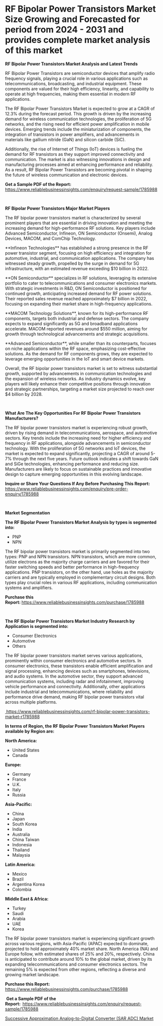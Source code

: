 <p><h1>RF Bipolar Power Transistors Market Size Growing and Forecasted for period from 2024 - 2031 and provides complete market analysis of this market</h1></p><p><strong>RF Bipolar Power Transistors Market Analysis and Latest Trends</strong></p>
<p><p>RF Bipolar Power Transistors are semiconductor devices that amplify radio frequency signals, playing a crucial role in various applications such as telecommunications, broadcasting, and industrial equipment. These components are valued for their high efficiency, linearity, and capability to operate at high frequencies, making them essential in modern RF applications.</p><p>The RF Bipolar Power Transistors Market is expected to grow at a CAGR of 12.3% during the forecast period. This growth is driven by the increasing demand for wireless communication technologies, the proliferation of 5G networks, and the rising need for efficient power amplification in mobile devices. Emerging trends include the miniaturization of components, the integration of transistors in power amplifiers, and advancements in materials like gallium nitride (GaN) and silicon carbide (SiC).</p><p>Additionally, the rise of Internet of Things (IoT) devices is fueling the demand for RF transistors as they support improved connectivity and communication. The market is also witnessing innovations in design and manufacturing processes aimed at enhancing performance and reliability. As a result, RF Bipolar Power Transistors are becoming pivotal in shaping the future of wireless communication and electronic devices.</p></p>
<p><strong>Get a Sample PDF of the Report:&nbsp;</strong> <a href="https://www.reliablebusinessinsights.com/enquiry/request-sample/1785988?utm_campaign=1121&utm_medium=2&utm_source=Github&utm_content=ia&utm_term=27122024&utm_id=rf-bipolar-power-transistors">https://www.reliablebusinessinsights.com/enquiry/request-sample/1785988</a></p>
<p>&nbsp;</p>
<p><strong>RF Bipolar Power Transistors Major Market Players</strong></p>
<p><p>The RF bipolar power transistors market is characterized by several prominent players that are essential in driving innovation and meeting the increasing demand for high-performance RF solutions. Key players include Advanced Semiconductor, Infineon, ON Semiconductor (Onsemi), Analog Devices, MACOM, and ComChip Technology.</p><p>**Infineon Technologies** has established a strong presence in the RF power transistor segment, focusing on high efficiency and integration for automotive, industrial, and communication applications. The company has witnessed steady growth, propelled by the surge in demand for 5G infrastructure, with an estimated revenue exceeding $10 billion in 2022.</p><p>**ON Semiconductor** specializes in RF solutions, leveraging its extensive portfolio to cater to telecommunications and consumer electronics markets. With strategic investments in R&D, ON Semiconductor is positioned for continued growth, anticipating increased demand for RF power solutions. Their reported sales revenue reached approximately $7 billion in 2022, focusing on expanding their market share in high-frequency applications.</p><p>**MACOM Technology Solutions**, known for its high-performance RF components, targets both industrial and defense sectors. The company expects to expand significantly as 5G and broadband applications accelerate. MACOM reported revenues around $550 million, aiming for growth through technological advancements and strategic acquisitions.</p><p>**Advanced Semiconductor**, while smaller than its counterparts, focuses on niche applications within the RF space, emphasizing cost-effective solutions. As the demand for RF components grows, they are expected to leverage emerging opportunities in the IoT and smart device markets.</p><p>Overall, the RF bipolar power transistors market is set to witness substantial growth, supported by advancements in communication technologies and the expansion of wireless networks. As industry dynamics evolve, key players will likely enhance their competitive positions through innovation and strategic partnerships, targeting a market size projected to reach over $4 billion by 2028.</p></p>
<p>&nbsp;</p>
<p><strong>What Are The Key Opportunities For RF Bipolar Power Transistors Manufacturers?</strong></p>
<p><p>The RF bipolar power transistors market is experiencing robust growth, driven by rising demand in telecommunications, aerospace, and automotive sectors. Key trends include the increasing need for higher efficiency and frequency in RF applications, alongside advancements in semiconductor technology. With the proliferation of 5G networks and IoT devices, the market is expected to expand significantly, projecting a CAGR of around 5-7% through the next five years. Future outlook indicates a shift towards GaN and SiGe technologies, enhancing performance and reducing size. Manufacturers are likely to focus on sustainable practices and innovative design to capture emerging opportunities in this evolving landscape.</p></p>
<p><strong>Inquire or Share Your Questions If Any Before Purchasing This Report:</strong> <a href="https://www.reliablebusinessinsights.com/enquiry/pre-order-enquiry/1785988?utm_campaign=1121&utm_medium=2&utm_source=Github&utm_content=ia&utm_term=27122024&utm_id=rf-bipolar-power-transistors">https://www.reliablebusinessinsights.com/enquiry/pre-order-enquiry/1785988</a></p>
<p>&nbsp;</p>
<p><strong>Market Segmentation</strong></p>
<p><strong>The RF Bipolar Power Transistors Market Analysis by types is segmented into:</strong></p>
<p><ul><li>PNP</li><li>NPN</li></ul></p>
<p><p>The RF bipolar power transistors market is primarily segmented into two types: PNP and NPN transistors. NPN transistors, which are more common, utilize electrons as the majority charge carriers and are favored for their faster switching speeds and better performance in high-frequency applications. PNP transistors, on the other hand, use holes as the majority carriers and are typically employed in complementary circuit designs. Both types play crucial roles in various RF applications, including communication systems and amplifiers.</p></p>
<p><strong>Purchase this Report:&nbsp;</strong><a href="https://www.reliablebusinessinsights.com/purchase/1785988?utm_campaign=1121&utm_medium=2&utm_source=Github&utm_content=ia&utm_term=27122024&utm_id=rf-bipolar-power-transistors">https://www.reliablebusinessinsights.com/purchase/1785988</a></p>
<p>&nbsp;</p>
<p><strong>The RF Bipolar Power Transistors Market Industry Research by Application is segmented into:</strong></p>
<p><ul><li>Consumer Electronics</li><li>Automotive</li><li>Others</li></ul></p>
<p><p>The RF bipolar power transistors market serves various applications, prominently within consumer electronics and automotive sectors. In consumer electronics, these transistors enable efficient amplification and signal processing, enhancing devices such as smartphones, televisions, and audio systems. In the automotive sector, they support advanced communication systems, including radar and infotainment, improving vehicle performance and connectivity. Additionally, other applications include industrial and telecommunications, where reliability and performance drive demand, making RF bipolar power transistors vital across multiple platforms.</p></p>
<p><a href="https://www.reliablebusinessinsights.com/rf-bipolar-power-transistors-market-r1785988?utm_campaign=1121&utm_medium=2&utm_source=Github&utm_content=ia&utm_term=27122024&utm_id=rf-bipolar-power-transistors">&nbsp;https://www.reliablebusinessinsights.com/rf-bipolar-power-transistors-market-r1785988</a></p>
<p><strong>In terms of Region, the RF Bipolar Power Transistors Market Players available by Region are:</strong></p>
<p>
    <p> <strong> North America: </strong>
        <ul>
            <li>United States</li>
            <li>Canada</li>
        </ul>
        </p> 
    <p> <strong> Europe: </strong>
        <ul>
            <li>Germany</li>
            <li>France</li>
            <li>U.K.</li>
            <li>Italy</li>
            <li>Russia</li>
        </ul>
        </p> 
    <p> <strong> Asia-Pacific: </strong>
        <ul>
            <li>China</li>
            <li>Japan</li>
            <li>South Korea</li>
            <li>India</li>
            <li>Australia</li>
            <li>China Taiwan</li>
            <li>Indonesia</li>
            <li>Thailand</li>
            <li>Malaysia</li>
        </ul>
        </p> 
    <p> <strong> Latin America: </strong>
        <ul>
            <li>Mexico</li>
            <li>Brazil</li>
            <li>Argentina Korea</li>
            <li>Colombia</li>
        </ul>
        </p> 
    <p> <strong> Middle East & Africa: </strong>
        <ul>
            <li>Turkey</li>
            <li>Saudi</li>
            <li>Arabia</li>
            <li>UAE</li>
            <li>Korea</li>
        </ul>
    </p>
    </p>
<p><p>The RF bipolar power transistors market is experiencing significant growth across various regions, with Asia-Pacific (APAC) expected to dominate, projected to hold approximately 40% market share. North America (NA) and Europe follow, with estimated shares of 25% and 20%, respectively. China is anticipated to contribute around 10% to the global market, driven by its expanding telecommunications and consumer electronics sectors. The remaining 5% is expected from other regions, reflecting a diverse and growing market landscape.</p></p>
<p><strong>Purchase this Report: </strong><a href="https://www.reliablebusinessinsights.com/purchase/1785988?utm_campaign=1121&utm_medium=2&utm_source=Github&utm_content=ia&utm_term=27122024&utm_id=rf-bipolar-power-transistors">https://www.reliablebusinessinsights.com/purchase/1785988</a></p>
<p>&nbsp;<strong>Get a Sample PDF of the Report:&nbsp;&nbsp;</strong><a href="https://www.reliablebusinessinsights.com/enquiry/request-sample/1785988?utm_campaign=1121&utm_medium=2&utm_source=Github&utm_content=ia&utm_term=27122024&utm_id=rf-bipolar-power-transistors">https://www.reliablebusinessinsights.com/enquiry/request-sample/1785988</a></p>
<p><strong></strong></p>
<p><p><a href="https://github.com/zuccoshenna242/Market-Research-Report-List-1/blob/main/successive-approximation-analog-to-digital-converter-sar-adc-market.md?utm_campaign=1121&utm_medium=2&utm_source=Github&utm_content=ia&utm_term=27122024&utm_id=rf-bipolar-power-transistors">Successive Approximation Analog-to-Digital Converter (SAR ADC) Market</a></p></p>
